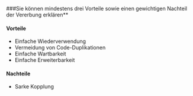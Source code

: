 ###Sie können mindestens drei Vorteile sowie einen gewichtigen Nachteil 
der Vererbung erklären**

#### Vorteile
* Einfache Wiederverwendung
* Vermeidung von Code-Duplikationen
* Einfache Wartbarkeit
* Einfache Erweiterbarkeit

#### Nachteile
* Sarke Kopplung 
